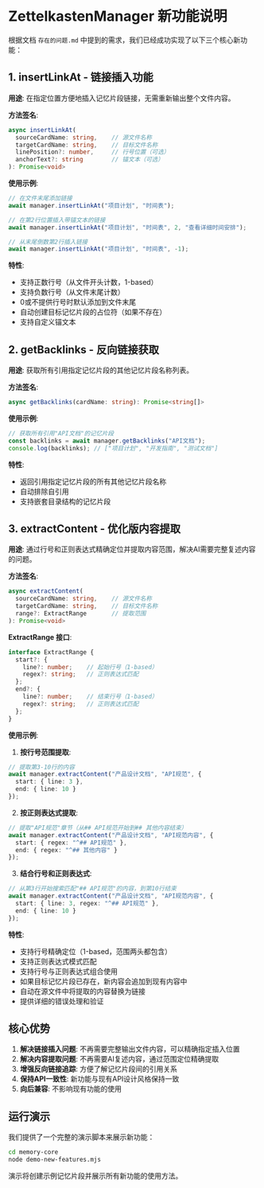 # ZettelkastenManager 新功能说明

根据文档 `存在的问题.md` 中提到的需求，我们已经成功实现了以下三个核心新功能：

## 1. insertLinkAt - 链接插入功能

**用途**: 在指定位置方便地插入记忆片段链接，无需重新输出整个文件内容。

**方法签名**:
```typescript
async insertLinkAt(
  sourceCardName: string,    // 源文件名称
  targetCardName: string,    // 目标文件名称
  linePosition?: number,     // 行号位置（可选）
  anchorText?: string        // 锚文本（可选）
): Promise<void>
```

**使用示例**:
```typescript
// 在文件末尾添加链接
await manager.insertLinkAt("项目计划", "时间表");

// 在第2行位置插入带锚文本的链接
await manager.insertLinkAt("项目计划", "时间表", 2, "查看详细时间安排");

// 从末尾倒数第2行插入链接
await manager.insertLinkAt("项目计划", "时间表", -1);
```

**特性**:
- 支持正数行号（从文件开头计数，1-based）
- 支持负数行号（从文件末尾计数）
- 0或不提供行号时默认添加到文件末尾
- 自动创建目标记忆片段的占位符（如果不存在）
- 支持自定义锚文本

## 2. getBacklinks - 反向链接获取

**用途**: 获取所有引用指定记忆片段的其他记忆片段名称列表。

**方法签名**:
```typescript
async getBacklinks(cardName: string): Promise<string[]>
```

**使用示例**:
```typescript
// 获取所有引用"API文档"的记忆片段
const backlinks = await manager.getBacklinks("API文档");
console.log(backlinks); // ["项目计划", "开发指南", "测试文档"]
```

**特性**:
- 返回引用指定记忆片段的所有其他记忆片段名称
- 自动排除自引用
- 支持嵌套目录结构的记忆片段

## 3. extractContent - 优化版内容提取

**用途**: 通过行号和正则表达式精确定位并提取内容范围，解决AI需要完整复述内容的问题。

**方法签名**:
```typescript
async extractContent(
  sourceCardName: string,    // 源文件名称
  targetCardName: string,    // 目标文件名称
  range?: ExtractRange       // 提取范围
): Promise<void>
```

**ExtractRange 接口**:
```typescript
interface ExtractRange {
  start?: {
    line?: number;    // 起始行号（1-based）
    regex?: string;   // 正则表达式匹配
  };
  end?: {
    line?: number;    // 结束行号（1-based）
    regex?: string;   // 正则表达式匹配
  };
}
```

**使用示例**:

1. **按行号范围提取**:
```typescript
// 提取第3-10行的内容
await manager.extractContent("产品设计文档", "API规范", {
  start: { line: 3 },
  end: { line: 10 }
});
```

2. **按正则表达式提取**:
```typescript
// 提取"API规范"章节（从## API规范开始到## 其他内容结束）
await manager.extractContent("产品设计文档", "API规范内容", {
  start: { regex: "^## API规范" },
  end: { regex: "^## 其他内容" }
});
```

3. **结合行号和正则表达式**:
```typescript
// 从第3行开始搜索匹配"## API规范"的内容，到第10行结束
await manager.extractContent("产品设计文档", "API规范内容", {
  start: { line: 3, regex: "^## API规范" },
  end: { line: 10 }
});
```

**特性**:
- 支持行号精确定位（1-based，范围两头都包含）
- 支持正则表达式模式匹配
- 支持行号与正则表达式组合使用
- 如果目标记忆片段已存在，新内容会追加到现有内容中
- 自动在源文件中将提取的内容替换为链接
- 提供详细的错误处理和验证

## 核心优势

1. **解决链接插入问题**: 不再需要完整输出文件内容，可以精确指定插入位置
2. **解决内容提取问题**: 不再需要AI复述内容，通过范围定位精确提取
3. **增强反向链接追踪**: 方便了解记忆片段间的引用关系
4. **保持API一致性**: 新功能与现有API设计风格保持一致
5. **向后兼容**: 不影响现有功能的使用

## 运行演示

我们提供了一个完整的演示脚本来展示新功能：

```bash
cd memory-core
node demo-new-features.mjs
```

演示将创建示例记忆片段并展示所有新功能的使用方法。
